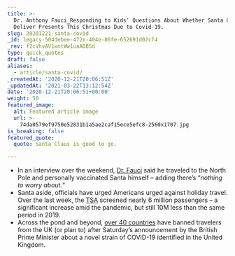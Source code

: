 ```yaml
---
title: >-
  Dr. Anthony Fauci_Responding to Kids' Questions About Whether Santa Can Safely
  Deliver Presents This Christmas Due to Covid-19.
slug: 20201221-santa-covid
_id: legacy-504debee-472e-404e-86fe-652691d02cf4
_rev: f2cVhvAV1wntWw1uaABB5d
type: quick_quotes
draft: false
aliases:
  - article/santa-covid/
_createdAt: '2020-12-21T20:06:51Z'
_updatedAt: '2021-03-22T13:12:54Z'
date: '2020-12-21T20:06:51+00:00'
weight: 50
featured_image:
  alt: Featured article image
  url: >-
    74da0579ef9750e52831b1a5ae2caf15ece5efc8-2560x1707.jpg
is_breaking: false
featured_quote:
  quote: Santa Claus is good to go.

---
```

* In an interview over the weekend, [Dr. Fauci](https://twitter.com/CNN/status/1340318450527432704) said he traveled to the North Pole and personally vaccinated Santa himself – adding there’s “_nothing to worry about._“
* Santa aside, officials have urged Americans urged against holiday travel. Over the last week, the [TSA](https://www.tsa.gov/coronavirus/passenger-throughput) screened nearly 6 million passengers – a significant increase amid the pandemic, but still 10M less than the same period in 2019.
* Across the pond and beyond, [over 40 countries](https://www.bbc.com/news/uk-55391289) have banned travelers from the UK (or plan to) after Saturday’s announcement by the British Prime Minister about a novel strain of COVID-19 identified in the United Kingdom.